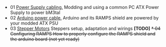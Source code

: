* 01 [Power Supply cabling.](./01.PSU-arduino-shield.md) Modding and using a common PC ATX Power Supply to power bM3tal
* 02 [Arduino power cable.](./02.arduino.power.cable.md) Arduino and its RAMPS shield are powered by your modded ATX PSU
* 03 [Stepper Motors](./03.stepper.motors.md) Steppers setup, adaptation and wirings **[TODO]**
~~* 04 Configuring RAMPS How to properly configure the RAMPS shield and the arduino board (not yet ready)~~
